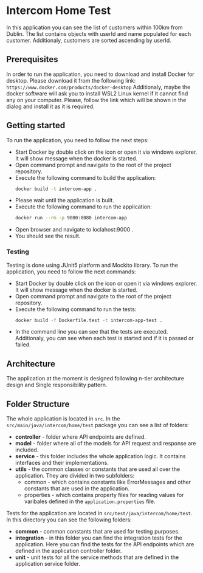 # Intercom Home Test

In this application you can see the list of customers within 100km from Dublin. The list contains objects with userId and name populated for each customer. Additionaly, customers are sorted ascending by userId.

## Prerequisites

In order to run the application, you need to download and install Docker for desktop. Please download it from the following link: `https://www.docker.com/products/docker-desktop`
Additionaly, maybe the docker software will ask you to install WSL2 Linux kernel if it cannot find any on your computer. Please, follow the link which will be shown in the dialog and install it as it is required.

## Getting started

To run the application, you need to follow the next steps:
- Start Docker by double click on the icon or open it via windows explorer. It will show message when the docker is started.
- Open command prompt and navigate to the root of the project repository.
- Execute the following command to build the application: 
	```bash
	docker build -t intercom-app .
	```
- Please wait until the application is built. 
- Execute the following command to run the application:
	```bash
	docker run --rm -p 9000:8080 intercom-app
	```
- Open browser and navigate to loclahost:9000 .
- You should see the result.

### Testing

Testing is done using JUnit5 platform and Mockito library. To run the application, you need to follow the next commands:
- Start Docker by double click on the icon or open it via windows explorer. It will show message when the docker is started.
- Open command prompt and navigate to the root of the project repository.
- Execute the following command to run the tests: 
	```bash
	docker build -f Dockerfile.test -t intercom-app-test .
	```
- In the command line you can see that the tests are executed. Additionaly, you can see when each test is started and if it is passed or failed.


## Architecture

The application at the moment is designed following n-tier architecture design and Single responsibility pattern.

## Folder Structure

The whole application is located in `src`. In the `src/main/java/intercom/home/test` package you can see  a list of folders:

- **controller** - folder where API endpoints are defined. 
- **model** - folder where all of the models for API request and response are included. 
- **service** - this folder includes the whole application logic. It contains interfaces and their implementations.
- **utils** - the common classes or constants that are used all over the application. They are divided in two subfolders:
	- common - which contains constants like ErrorMessages and other constants that are used in the application.
	- properties - which contains property files for reading values for varibales defined in the `application.properties` file.
	
Tests for the application are located in `src/test/java/intercom/home/test`. In this directory you can see the following folders:
- **common** - common constants that are used for testing purposes.
- **integration** - in this folder you can find the integration tests for the application. Here you can find the tests for the API endpoints which are defined in the application controller folder.
- **unit** - unit tests for all the service methods that are defined in the application service folder.